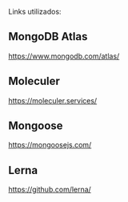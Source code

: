Links utilizados: 

## MongoDB Atlas
https://www.mongodb.com/atlas/


## Moleculer
https://moleculer.services/

## Mongoose
https://mongoosejs.com/

## Lerna
https://github.com/lerna/
